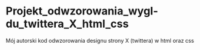 # Projekt_odwzorowania_wygl-du_twittera_X_html_css
Mój autorski kod odwzorowania designu strony X (twittera) w html oraz css

